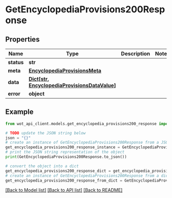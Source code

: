 # GetEncyclopediaProvisions200Response


## Properties

Name | Type | Description | Notes
------------ | ------------- | ------------- | -------------
**status** | **str** |  | 
**meta** | [**EncyclopediaProvisionsMeta**](EncyclopediaProvisionsMeta.md) |  | 
**data** | [**Dict[str, EncyclopediaProvisionsDataValue]**](EncyclopediaProvisionsDataValue.md) |  | 
**error** | **object** |  | 

## Example

```python
from wot_api_client.models.get_encyclopedia_provisions200_response import GetEncyclopediaProvisions200Response

# TODO update the JSON string below
json = "{}"
# create an instance of GetEncyclopediaProvisions200Response from a JSON string
get_encyclopedia_provisions200_response_instance = GetEncyclopediaProvisions200Response.from_json(json)
# print the JSON string representation of the object
print(GetEncyclopediaProvisions200Response.to_json())

# convert the object into a dict
get_encyclopedia_provisions200_response_dict = get_encyclopedia_provisions200_response_instance.to_dict()
# create an instance of GetEncyclopediaProvisions200Response from a dict
get_encyclopedia_provisions200_response_from_dict = GetEncyclopediaProvisions200Response.from_dict(get_encyclopedia_provisions200_response_dict)
```
[[Back to Model list]](../README.md#documentation-for-models) [[Back to API list]](../README.md#documentation-for-api-endpoints) [[Back to README]](../README.md)


